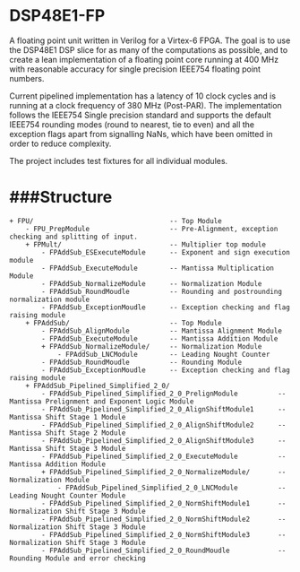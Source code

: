 DSP48E1-FP
======

A floating point unit written in Verilog for a Virtex-6 FPGA. The goal is to use the DSP48E1 DSP slice for as many of the computations as possible,
and to create a lean implementation of a floating point core running at 400 MHz with reasonable accuracy for single precision IEEE754 floating point numbers.

Current pipelined implementation has a latency of 10 clock cycles and is running at a clock frequency of 380 MHz (Post-PAR). The implementation follows the
IEEE754 Single precision standard and supports the default IEEE754 rounding modes (round to nearest, tie to even) and all the exception flags apart from signalling NaNs, 
which have been omitted in order to reduce complexity.

The project includes test fixtures for all individual modules. 

###Structure
======
	+ FPU/									-- Top Module
		- FPU_PrepModule					-- Pre-Alignment, exception checking and splitting of input.
		+ FPMult/                           -- Multiplier top module
			- FPAddSub_ESExecuteModule      -- Exponent and sign execution module
			- FPAddSub_ExecuteModule        -- Mantissa Multiplication Module
			- FPAddSub_NormalizeModule      -- Normalization Module
			- FPAddSub_RoundMoudle			-- Rounding and postrounding normalization module
			- FPAddSub_ExceptionMoudle		-- Exception checking and flag raising module
		+ FPAddSub/                         -- Top Module
			- FPAddSub_AlignModule          -- Mantissa Alignment Module
			- FPAddSub_ExecuteModule        -- Mantissa Addition Module
			+ FPAddSub_NormalizeModule/     -- Normalization Module
				- FPAddSub_LNCModule        -- Leading Nought Counter
			- FPAddSub_RoundMoudle			-- Rounding Module
			- FPAddSub_ExceptionMoudle		-- Exception checking and flag raising module
		+ FPAddSub_Pipelined_Simplified_2_0/
			- FPAddSub_Pipelined_Simplified_2_0_PrelignModule          -- Mantissa Prelignment and Exponent Logic Module
			- FPAddSub_Pipelined_Simplified_2_0_AlignShiftModule1      -- Mantissa Shift Stage 1 Module
			- FPAddSub_Pipelined_Simplified_2_0_AlignShiftModule2      -- Mantissa Shift Stage 2 Module
			- FPAddSub_Pipelined_Simplified_2_0_AlignShiftModule3      -- Mantissa Shift Stage 3 Module
			- FPAddSub_Pipelined_Simplified_2_0_ExecuteModule          -- Mantissa Addition Module
			+ FPAddSub_Pipelined_Simplified_2_0_NormalizeModule/       -- Normalization Module
				- FPAddSub_Pipelined_Simplified_2_0_LNCModule          -- Leading Nought Counter Module
			- FPAddSub_Pipelined_Simplified_2_0_NormShiftModule1       -- Normalization Shift Stage 3 Module
			- FPAddSub_Pipelined_Simplified_2_0_NormShiftModule2       -- Normalization Shift Stage 3 Module
			- FPAddSub_Pipelined_Simplified_2_0_NormShiftModule3       -- Normalization Shift Stage 3 Module
			- FPAddSub_Pipelined_Simplified_2_0_RoundMoudle			   -- Rounding Module and error checking